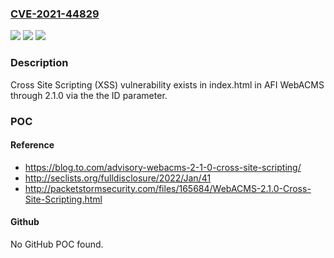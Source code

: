 ### [CVE-2021-44829](https://cve.mitre.org/cgi-bin/cvename.cgi?name=CVE-2021-44829)
![](https://img.shields.io/static/v1?label=Product&message=n%2Fa&color=blue)
![](https://img.shields.io/static/v1?label=Version&message=n%2Fa&color=blue)
![](https://img.shields.io/static/v1?label=Vulnerability&message=n%2Fa&color=brighgreen)

### Description

Cross Site Scripting (XSS) vulnerability exists in index.html in AFI WebACMS through 2.1.0 via the the ID parameter.

### POC

#### Reference
- https://blog.to.com/advisory-webacms-2-1-0-cross-site-scripting/
- http://seclists.org/fulldisclosure/2022/Jan/41
- http://packetstormsecurity.com/files/165684/WebACMS-2.1.0-Cross-Site-Scripting.html

#### Github
No GitHub POC found.

